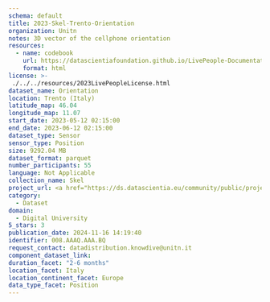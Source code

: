 ```yaml
---
schema: default
title: 2023-Skel-Trento-Orientation
organization: Unitn
notes: 3D vector of the cellphone orientation
resources:
  - name: codebook
    url: https://datascientiafoundation.github.io/LivePeople-Documentation/codebooks/2023_SKEL_Trento_orientation.html
    format: html
license: >-
 ./../../resources/2023LivePeopleLicense.html
dataset_name: Orientation
location: Trento (Italy)
latitude_map: 46.04
longitude_map: 11.07
start_date: 2023-05-12 02:15:00
end_date: 2023-06-12 02:15:00
dataset_type: Sensor
sensor_type: Position
size: 9292.04 MB
dataset_format: parquet
number_participants: 55
language: Not Applicable
collection_name: Skel
project_url: <a href="https://ds.datascientia.eu/community/public/projects/">https://ds.datascientia.eu/community/public/projects/</a>
category: 
  - Dataset
domain: 
  - Digital University
5_stars: 3
publication_date: 2024-11-16 14:19:40
identifier: 008.AAAQ.AAA.BQ
request_contact: datadistribution.knowdive@unitn.it
component_dataset_link: 
duration_facet: "2-6 months"
location_facet: Italy
location_continent_facet: Europe
data_type_facet: Position
---
```

